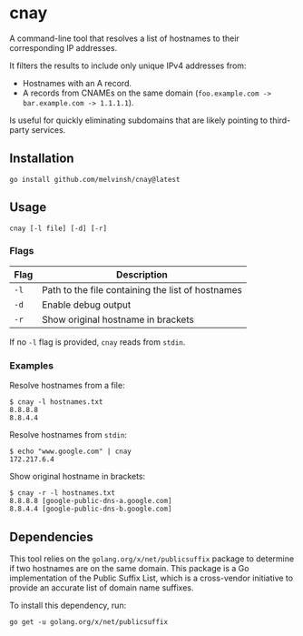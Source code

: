 # cnay

A command-line tool that resolves a list of hostnames to their corresponding IP addresses.

It filters the results to include only unique IPv4 addresses from:
- Hostnames with an A record.
- A records from CNAMEs on the same domain (`foo.example.com -> bar.example.com -> 1.1.1.1`).

Is useful for quickly eliminating subdomains that are likely pointing to third-party services.

## Installation

```
go install github.com/melvinsh/cnay@latest
```

## Usage

```
cnay [-l file] [-d] [-r]
```

### Flags

| Flag | Description |
|------|-------------|
| `-l` | Path to the file containing the list of hostnames |
| `-d` | Enable debug output |
| `-r` | Show original hostname in brackets |

If no `-l` flag is provided, `cnay` reads from `stdin`.

### Examples

Resolve hostnames from a file:

```
$ cnay -l hostnames.txt
8.8.8.8
8.8.4.4
```

Resolve hostnames from `stdin`:

```
$ echo "www.google.com" | cnay
172.217.6.4
```

Show original hostname in brackets:

```
$ cnay -r -l hostnames.txt
8.8.8.8 [google-public-dns-a.google.com]
8.8.4.4 [google-public-dns-b.google.com]
```

## Dependencies

This tool relies on the `golang.org/x/net/publicsuffix` package to determine if two hostnames are on the same domain. This package is a Go implementation of the Public Suffix List, which is a cross-vendor initiative to provide an accurate list of domain name suffixes.

To install this dependency, run:

```
go get -u golang.org/x/net/publicsuffix
```
